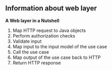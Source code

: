 ## Information about web layer

**A Web layer in a Nutshell**

1. Map HTTP request to Java objects
2. Perform authorization checks
3. Validate input
4. Map input to the input model of the use case
5. Call the use case
6. Map output of the use case back to HTTP
7. Return HTTP response
